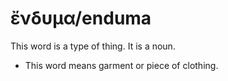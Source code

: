 # ἔνδυμα/enduma 
This word is a type of thing. It is a noun. 

* This word means garment or piece of clothing. 
